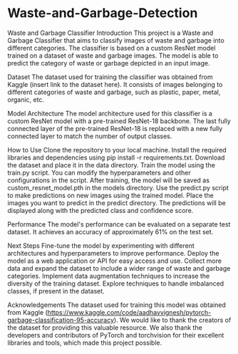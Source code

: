# Waste-and-Garbage-Detection
Waste and Garbage Classifier
Introduction
This project is a Waste and Garbage Classifier that aims to classify images of waste and garbage into different categories. The classifier is based on a custom ResNet model trained on a dataset of waste and garbage images. The model is able to predict the category of waste or garbage depicted in an input image.

Dataset
The dataset used for training the classifier was obtained from Kaggle (insert link to the dataset here). It consists of images belonging to different categories of waste and garbage, such as plastic, paper, metal, organic, etc.

Model Architecture
The model architecture used for this classifier is a custom ResNet model with a pre-trained ResNet-18 backbone. The last fully connected layer of the pre-trained ResNet-18 is replaced with a new fully connected layer to match the number of output classes.

How to Use
Clone the repository to your local machine.
Install the required libraries and dependencies using pip install -r requirements.txt.
Download the dataset and place it in the data directory.
Train the model using the train.py script. You can modify the hyperparameters and other configurations in the script.
After training, the model will be saved as custom_resnet_model.pth in the models directory.
Use the predict.py script to make predictions on new images using the trained model. Place the images you want to predict in the predict directory.
The predictions will be displayed along with the predicted class and confidence score.

Performance
The model's performance can be evaluated on a separate test dataset. It achieves an accuracy of approximately 61% on the test set.

Next Steps
Fine-tune the model by experimenting with different architectures and hyperparameters to improve performance.
Deploy the model as a web application or API for easy access and use.
Collect more data and expand the dataset to include a wider range of waste and garbage categories.
Implement data augmentation techniques to increase the diversity of the training dataset.
Explore techniques to handle imbalanced classes, if present in the dataset.

Acknowledgements
The dataset used for training this model was obtained from Kaggle (https://www.kaggle.com/code/aadhavvignesh/pytorch-garbage-classification-95-accuracy). We would like to thank the creators of the dataset for providing this valuable resource.
We also thank the developers and contributors of PyTorch and torchvision for their excellent libraries and tools, which made this project possible.
